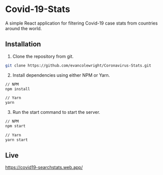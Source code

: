 # Covid-19-Stats

A simple React application for filtering Covid-19 case stats from countries around the world.


## Installation

1. Clone the repository from git.
```bash
git clone https://github.com/evancolewright/Coronavirus-Stats.git
```

2. Install dependencies using either NPM or Yarn.  
```bash
// NPM
npm install

// Yarn
yarn
```
3. Run the start command to start the server.
```bash
// NPM
npm start

// Yarn
yarn start
```
## Live
https://covid19-searchstats.web.app/

